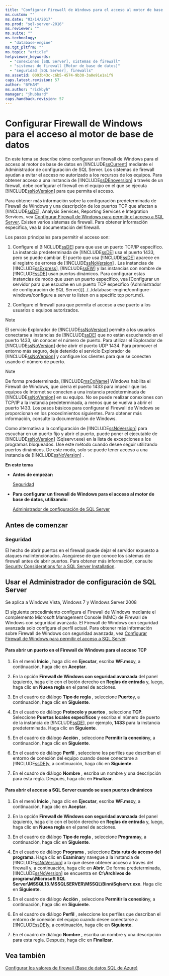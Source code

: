 ```yaml
---
title: "Configurar Firewall de Windows para el acceso al motor de base de datos | Microsoft Docs"
ms.custom: ""
ms.date: "03/14/2017"
ms.prod: "sql-server-2016"
ms.reviewer: ""
ms.suite: ""
ms.technology: 
  - "database-engine"
ms.tgt_pltfrm: ""
ms.topic: "article"
helpviewer_keywords: 
  - "conexiones [SQL Server], sistemas de firewall"
  - "sistemas de firewall [Motor de base de datos]"
  - "seguridad [SQL Server], firewalls"
ms.assetid: 0093b43c-c6b5-4574-9b30-3a0e91e1a1f9
caps.latest.revision: 57
author: "BYHAM"
ms.author: "rickbyh"
manager: "jhubbard"
caps.handback.revision: 57
---
```

# Configurar Firewall de Windows para el acceso al motor de base de datos
  En este tema se describe cómo configurar un firewall de Windows para el acceso al motor de base de datos en [!INCLUDE[ssCurrent](../../includes/sscurrent-md.md)] mediante el Administrador de configuración de SQL Server. Los sistemas de firewall ayudan a evitar el acceso no autorizado a los recursos de los equipos. Para obtener acceso a una instancia de [!INCLUDE[ssDEnoversion](../../includes/ssdenoversion-md.md)] a través de un firewall, debe configurar el firewall en el equipo en el que se ejecuta [!INCLUDE[ssNoVersion](../../includes/ssnoversion-md.md)] para que permita el acceso.  
  
 Para obtener más información sobre la configuración predeterminada de Firewall de Windows y una descripción de los puertos TCP que afectan a [!INCLUDE[ssDE](../../includes/ssde-md.md)], Analysis Services, Reporting Services e Integration Services, vea [Configurar Firewall de Windows para permitir el acceso a SQL Server](../../sql-server/install/configure-the-windows-firewall-to-allow-sql-server-access.md). Existen varios sistemas de firewall. Para obtener información específica, vea la documentación del firewall.  
  
 Los pasos principales para permitir el acceso son:  
  
1.  Configure el [!INCLUDE[ssDE](../../includes/ssde-md.md)] para que use un puerto TCP/IP específico. La instancia predeterminada de [!INCLUDE[ssDE](../../includes/ssde-md.md)] usa el puerto 1433, pero se puede cambiar. El puerto que usa [!INCLUDE[ssDE](../../includes/ssde-md.md)] aparece en el registro de errores de [!INCLUDE[ssNoVersion](../../includes/ssnoversion-md.md)] . Las instancias de [!INCLUDE[ssExpress](../../includes/ssexpress-md.md)], [!INCLUDE[ssEW](../../includes/ssew-md.md)] y las instancias con nombre de [!INCLUDE[ssDE](../../includes/ssde-md.md)] usan puertos dinámicos. Para configurar estas instancias de modo que usen un puerto específico, vea [Configurar un servidor para que escuche en un puerto TCP específico &#40;Administrador de configuración de SQL Server&#41;](../../database-engine/configure-windows/configure a server to listen on a specific tcp port.md).  
  
2.  Configure el firewall para que permita el acceso a ese puerto a los usuarios o equipos autorizados.  
  
> [!NOTE]  
>  El servicio Explorador de [!INCLUDE[ssNoVersion](../../includes/ssnoversion-md.md)] permite a los usuarios conectarse a instancias de [!INCLUDE[ssDE](../../includes/ssde-md.md)] que no están escuchando en el puerto 1433, sin conocer el número de puerto. Para utilizar el Explorador de [!INCLUDE[ssNoVersion](../../includes/ssnoversion-md.md)] debe abrir el puerto UDP 1434. Para promover el entorno más seguro, deje detenido el servicio Explorador de [!INCLUDE[ssNoVersion](../../includes/ssnoversion-md.md)] y configure los clientes para que se conecten usando el número de puerto.  
  
> [!NOTE]  
>  De forma predeterminada, [!INCLUDE[msCoName](../../includes/msconame-md.md)] Windows habilita el Firewall de Windows, que cierra el puerto 1433 para impedir que los equipos de Internet se conecten a una instancia predeterminada de [!INCLUDE[ssNoVersion](../../includes/ssnoversion-md.md)] en su equipo. No se puede realizar conexiones con TCP/IP a la instancia predeterminada, a menos que se vuelva a abrir el puerto 1433. Los pasos básicos para configurar el Firewall de Windows se proporcionan en los procedimientos siguientes. Para obtener más información, consulte la documentación de Windows.  
  
 Como alternativa a la configuración de [!INCLUDE[ssNoVersion](../../includes/ssnoversion-md.md)] para escuchar en un puerto fijo y abrir el puerto, puede poner el ejecutable de [!INCLUDE[ssNoVersion](../../includes/ssnoversion-md.md)] (Sqlservr.exe) en la lista de excepciones a los programas bloqueados. Use este método cuando desee seguir utilizando puertos dinámicos. De este modo, solo se puede tener acceso a una instancia de [!INCLUDE[ssNoVersion](../../includes/ssnoversion-md.md)] .  
  
 **En este tema**  
  
-   **Antes de empezar:**  
  
     [Seguridad](#Security)  
  
-   **Para configurar un firewall de Windows para el acceso al motor de base de datos, utilizando:**  
  
     [Administrador de configuración de SQL Server](#SSMSProcedure)  
  
## Antes de comenzar  
  
###  <a name="Security"></a> Seguridad  
 El hecho de abrir puertos en el firewall puede dejar el servidor expuesto a ataques malintencionados. Asegúrese de que conoce los sistemas de firewall antes de abrir puertos. Para obtener más información, consulte [Security Considerations for a SQL Server Installation](../../sql-server/install/security-considerations-for-a-sql-server-installation.md).  
  
##  <a name="SSMSProcedure"></a> Usar el Administrador de configuración de SQL Server  
 Se aplica a Windows Vista, Windows 7 y Windows Server 2008  
  
 El siguiente procedimiento configura el Firewall de Windows mediante el complemento Microsoft Management Console (MMC) de Firewall de Windows con seguridad avanzada. El Firewall de Windows con seguridad avanzada solo configura el perfil actual. Para obtener más información sobre Firewall de Windows con seguridad avanzada, vea [Configurar Firewall de Windows para permitir el acceso a SQL Server](../../sql-server/install/configure-the-windows-firewall-to-allow-sql-server-access.md).  
  
#### Para abrir un puerto en el Firewall de Windows para el acceso TCP  
  
1.  En el menú **Inicio** , haga clic en **Ejecutar**, escriba **WF.msc**y, a continuación, haga clic en **Aceptar**.  
  
2.  En la opción **Firewall de Windows con seguridad avanzada** del panel izquierdo, haga clic con el botón derecho en **Reglas de entrada** y, luego, haga clic en **Nueva regla** en el panel de acciones.  
  
3.  En el cuadro de diálogo **Tipo de regla** , seleccione **Puerto**y, a continuación, haga clic en **Siguiente**.  
  
4.  En el cuadro de diálogo **Protocolo y puertos** , seleccione **TCP**. Seleccione **Puertos locales específicos** y escriba el número de puerto de la instancia de [!INCLUDE[ssDE](../../includes/ssde-md.md)], por ejemplo, **1433** para la instancia predeterminada. Haga clic en **Siguiente**.  
  
5.  En el cuadro de diálogo **Acción** , seleccione **Permitir la conexión**y, a continuación, haga clic en **Siguiente**.  
  
6.  En el cuadro de diálogo **Perfil** , seleccione los perfiles que describan el entorno de conexión del equipo cuando desee conectarse a [!INCLUDE[ssDE](../../includes/ssde-md.md)]y, a continuación, haga clic en **Siguiente**.  
  
7.  En el cuadro de diálogo **Nombre** , escriba un nombre y una descripción para esta regla. Después, haga clic en **Finalizar**.  
  
#### Para abrir el acceso a SQL Server cuando se usen puertos dinámicos  
  
1.  En el menú **Inicio** , haga clic en **Ejecutar**, escriba **WF.msc**y, a continuación, haga clic en **Aceptar**.  
  
2.  En la opción **Firewall de Windows con seguridad avanzada** del panel izquierdo, haga clic con el botón derecho en **Reglas de entrada** y, luego, haga clic en **Nueva regla** en el panel de acciones.  
  
3.  En el cuadro de diálogo **Tipo de regla** , seleccione **Programa**y, a continuación, haga clic en **Siguiente**.  
  
4.  En el cuadro de diálogo **Programa** , seleccione **Esta ruta de acceso del programa**. Haga clic en **Examinar**y navegue a la instancia de [!INCLUDE[ssNoVersion](../../includes/ssnoversion-md.md)] a la que desee obtener acceso a través del firewall y, a continuación, haga clic en **Abrir**. De forma predeterminada, [!INCLUDE[ssNoVersion](../../includes/ssnoversion-md.md)] se encuentra en **C:\Archivos de programa\Microsoft SQL Server\MSSQL13.MSSQLSERVER\MSSQL\Binn\Sqlservr.exe**. Haga clic en **Siguiente**.  
  
5.  En el cuadro de diálogo **Acción** , seleccione **Permitir la conexión**y, a continuación, haga clic en **Siguiente**.  
  
6.  En el cuadro de diálogo **Perfil** , seleccione los perfiles que describan el entorno de conexión del equipo cuando desee conectarse a [!INCLUDE[ssDE](../../includes/ssde-md.md)]y, a continuación, haga clic en **Siguiente**.  
  
7.  En el cuadro de diálogo **Nombre** , escriba un nombre y una descripción para esta regla. Después, haga clic en **Finalizar**.  
  
## Vea también  
 [Configurar los valores de firewall (Base de datos SQL de Azure)](https://azure.microsoft.com/documentation/articles/sql-database-configure-firewall-settings/)  
  
  